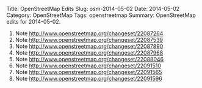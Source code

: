 Title: OpenStreetMap Edits
Slug: osm-2014-05-02
Date: 2014-05-02
Category: OpenStreetMap
Tags: openstreetmap
Summary: OpenStreetMap edits for 2014-05-02.

1. Note
http://www.openstreetmap.org/changeset/22087264
2. Note
http://www.openstreetmap.org/changeset/22087539
3. Note
http://www.openstreetmap.org/changeset/22087890
4. Note
http://www.openstreetmap.org/changeset/22087968
5. Note
http://www.openstreetmap.org/changeset/22088046
6. Note
http://www.openstreetmap.org/changeset/22091510
7. Note
http://www.openstreetmap.org/changeset/22091565
8. Note
http://www.openstreetmap.org/changeset/22091596
